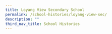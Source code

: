 ```yaml
---
title: Loyang View Secondary School
permalink: /school-histories/loyang-view-sec/
description: ""
third_nav_title: School Histories
---
```

